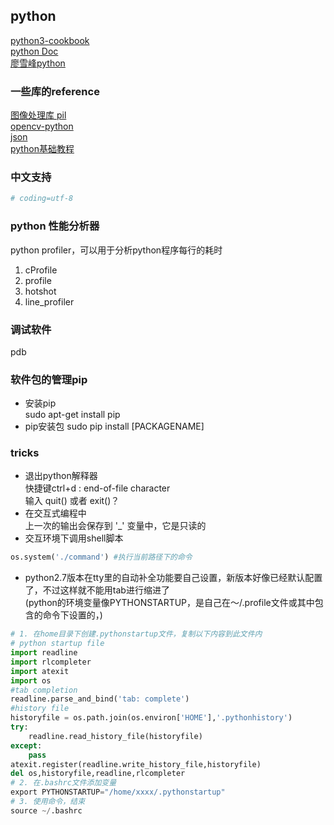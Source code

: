 python
------
[python3-cookbook](http://python3-cookbook.readthedocs.io/zh_CN/latest/index.html)  
[python Doc](https://docs.python.org/3/)  
[廖雪峰python](http://www.liaoxuefeng.com/wiki/0014316089557264a6b348958f449949df42a6d3a2e542c000)
### 一些库的reference
[图像处理库 pil](https://en.wikibooks.org/wiki/Python_Imaging_Library)  
[opencv-python](http://docs.opencv.org/master/d6/d00/tutorial_py_root.html)  
[json](https://docs.python.org/3.6/library/json.html)   
[python基础教程](http://www.runoob.com/python/python-tutorial.html)

### 中文支持
```python
# coding=utf-8 
```
### python 性能分析器
python profiler，可以用于分析python程序每行的耗时
1. cProfile
2. profile
3. hotshot
4. line_profiler

### 调试软件
pdb
     
### 软件包的管理pip
- 安装pip  
  sudo apt-get install pip 
- pip安装包
  sudo pip install [PACKAGENAME]

### tricks
- 退出python解释器  
    快捷键ctrl+d : end-of-file character  
    输入 quit() 或者 exit()？  
- 在交互式编程中  
    上一次的输出会保存到 '_' 变量中，它是只读的  
- 交互环境下调用shell脚本  
```python
os.system('./command') #执行当前路径下的命令
```
- python2.7版本在tty里的自动补全功能要自己设置，新版本好像已经默认配置了，不过这样就不能用tab进行缩进了  
    (python的环境变量像PYTHONSTARTUP，是自己在～/.profile文件或其中包含的命令下设置的，)
```python
# 1. 在home目录下创建.pythonstartup文件，复制以下内容到此文件内
# python startup file  
import readline  
import rlcompleter  
import atexit  
import os  
#tab completion  
readline.parse_and_bind('tab: complete')  
#history file  
historyfile = os.path.join(os.environ['HOME'],'.pythonhistory')  
try:  
    readline.read_history_file(historyfile)  
except:  
    pass  
atexit.register(readline.write_history_file,historyfile)  
del os,historyfile,readline,rlcompleter  
# 2. 在.bashrc文件添加变量
export PYTHONSTARTUP="/home/xxxx/.pythonstartup"
# 3. 使用命令，结束
source ~/.bashrc
```



